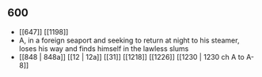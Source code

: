 ## 600
- [[647]] [[1198]] 
- A, in a foreign seaport and seeking to return at night to his steamer, loses his way and finds himself in the lawless slums
- [[848 | 848a]] [[12 | 12a]] [[31]] [[1218]] [[1226]] [[1230 | 1230 ch A to A-8]] 


